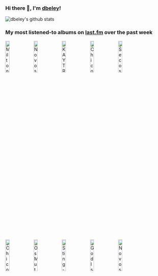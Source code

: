 ### Hi there 👋, I'm [dbeley](https://dbeley.ovh/en)!

![dbeley's github stats](https://github-readme-stats.vercel.app/api?username=dbeley)

### My most listened-to albums on [last.fm](https://www.last.fm/user/d_beley) over the past week

[<img src='https://lastfm.freetls.fastly.net/i/u/300x300/68e7292a62d24e4b1ea9972d87cb2272.jpg' width='16%' height='16%' alt='Milton Nascimento & Lô Borges - Clube Da Esquina'>](https://www.last.fm/music/milton%2bnascimento%2b%2526%2bl%25c3%25b4%2bborges/clube%2bda%2besquina)&nbsp;
[<img src='https://lastfm.freetls.fastly.net/i/u/300x300/04e10daff3151613e3245811c166b425.jpg' width='16%' height='16%' alt='Novos Baianos - Acabou Chorare'>](https://www.last.fm/music/novos%2bbaianos/acabou%2bchorare)&nbsp;
[<img src='https://lastfm.freetls.fastly.net/i/u/300x300/bd7b76156eb091bc81e505e742d30e91.png' width='16%' height='16%' alt='KAYTRANADA - 99.9%'>](https://www.last.fm/music/kaytranada/99.9%2525)&nbsp;
[<img src='https://lastfm.freetls.fastly.net/i/u/300x300/b47929a57fc4a51fd2e4b2569af7899f.png' width='16%' height='16%' alt='Chico Buarque - Construção'>](https://www.last.fm/music/chico%2bbuarque/constru%25c3%25a7%25c3%25a3o)&nbsp;
[<img src='https://lastfm.freetls.fastly.net/i/u/300x300/1f4a46a1f8fbd7cac670daf4daa14f55.jpg' width='16%' height='16%' alt='Secos & Molhados - Secos & Molhados'>](https://www.last.fm/music/secos%2b%2526%2bmolhados/secos%2b%2526%2bmolhados)&nbsp;
<br>
[<img src='https://lastfm.freetls.fastly.net/i/u/300x300/e7ed1800de8ac7131dd28640753506ef.jpg' width='16%' height='16%' alt='Chico Buarque - Chico Buarque'>](https://www.last.fm/music/chico%2bbuarque/chico%2bbuarque)&nbsp;
[<img src='https://lastfm.freetls.fastly.net/i/u/300x300/ddff2c7f6288a60473943649f0b9eb9e.png' width='16%' height='16%' alt='Os Mutantes - Os Mutantes'>](https://www.last.fm/music/os%2bmutantes/os%2bmutantes)&nbsp;
[<img src='https://lastfm.freetls.fastly.net/i/u/300x300/b0fc63d436aeb3ba7c4f49c247accf31.jpg' width='16%' height='16%' alt='Sting - Ten Summoners Tales'>](https://www.last.fm/music/sting/ten%2bsummoner%2527s%2btales)&nbsp;
[<img src='https://lastfm.freetls.fastly.net/i/u/300x300/9202ec08a72ec2fb9cf84fdcad61b37b.jpg' width='16%' height='16%' alt='God Is an Astronaut - All Is Violent, All Is Bright'>](https://www.last.fm/music/god%2bis%2ban%2bastronaut/all%2bis%2bviolent%252c%2ball%2bis%2bbright)&nbsp;
[<img src='https://lastfm.freetls.fastly.net/i/u/300x300/2fc941299087f4cc602d8a9fce398c24.jpg' width='16%' height='16%' alt='Novos Baianos - Novos Baianos F.C.'>](https://www.last.fm/music/novos%2bbaianos/novos%2bbaianos%2bf.c.)&nbsp;
<br>
